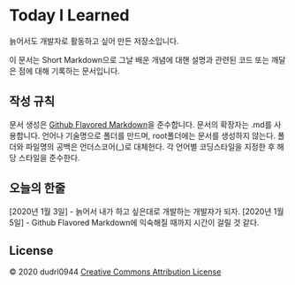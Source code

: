 # Today I Learned

늙어서도 개발자로 활동하고 싶어 만든 저장소입니다. 

이 문서는 Short Markdown으로 그날 배운 개념에 대핸 설명과 관련된 코드 또는 깨달은 점에 대해 기록하는 문서입니다.



## 작성 규칙
문서 생성은 [Github Flavored Markdown](https://help.github.com/en/github/writing-on-github)을 준수합니다.
문서의 확장자는 .md를 사용합니다.
언어나 기술명으로 폴더를 만드며, root폴더에는 문서를 생성하지 않는다.
폴더와 파일명의 공백은 언더스코어(_)로 대체헌다.
각 언어별 코딩스타일을 지정한 후 해당 스타일을 준수한다.



## 오늘의 한줄
[2020년 1월 3일] - 늙어서 내가 하고 싶은대로 개발하는 개발자가 되자. 
[2020년 1월 5일] - Github Flavored Markdown에 익숙해질 때까지 시간이 걸릴 것 같다.

## License
© 2020 dudrl0944 [Creative Commons Attribution License](https://creativecommons.org/licenses/by/3.0/)
